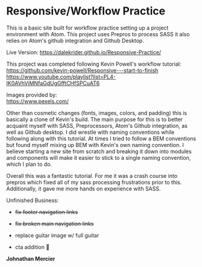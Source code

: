# Responsive/Workflow Practice

This is a basic site built for workflow practice setting up a project environment with Atom. This project uses Prepros to process SASS it also relies on Atom's github integration and Github Desktop.

Live Version: https://dalekrider.github.io/Responsive-Practice/<br>

This project was completed following Kevin Powell's workflow tutorial:<br>
https://github.com/kevin-powell/Responsive---start-to-finish<br>
https://www.youtube.com/playlist?list=PL4-IK0AVhVjMNfaGdUgGfftCHfSPCuAT6<br>

Images provided by:<br>
https://www.pexels.com/

Other than cosmetic changes (fonts, images, colors, and padding) this is basically a clone of Kevin's build. The main purpose for this is to better acquaint myself with SASS, Preprocessors, Atom's Github integration, as well as Github desktop. I did wrestle with naming conventions while following along with this tutorial. At times I tried to follow a BEM conventions but found myself mixing up BEM with Kevin's own naming convention. I believe starting a new site from scratch and breaking it down into modules and components will make it easier to stick to a single naming convention, which I plan to do. 

Overall this was a fantastic tutorial. For me it was a crash course into prepros which fixed all of my sass processing frustrations prior to this. Additionally, it gave me more hands on experience with SASS. 

Unfinished Business:
  * <del>fix footer navigation links</del>
  
  * <del>fix broken main navigation links</del>
  
  * replace guitar image w/ full guitar
  
  * cta addition 🤔
  
  
<strong>Johnathan Mercier</strong>
  
 
